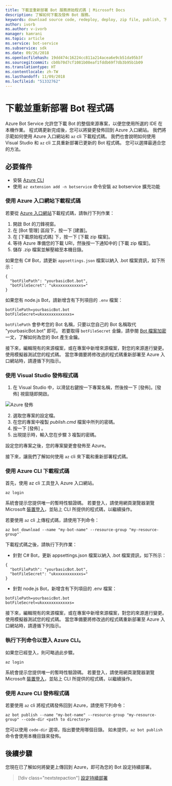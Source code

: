```yaml
---
title: 下載並重新部署 Bot 服務原始程式碼 | Microsoft Docs
description: 了解如何下載及發佈 Bot 服務。
keywords: download source code, redeploy, deploy, zip file, publish, 下載原始程式碼, 重新部署, 部署, 壓縮文件, 發佈
author: ivorb
ms.author: v-ivorb
manager: kamrani
ms.topic: article
ms.service: bot-service
ms.subservice: sdk
ms.date: 09/26/2018
ms.openlocfilehash: 19dd474c16224cc811a214acea6e9cb51da95b3f
ms.sourcegitcommit: cb0b70d7cf1081b08eaf1fddb69f7db3b95b1b09
ms.translationtype: HT
ms.contentlocale: zh-TW
ms.lasthandoff: 11/09/2018
ms.locfileid: "51332762"
---
```

# <a name="download-and-redeploy-bot-code"></a>下載並重新部署 Bot 程式碼
Azure Bot Service 允許您下載 Bot 的整個來源專案，以便您使用所選的 IDE 在本機作業。 程式碼更新完成後，您可以將變更發佈回到 Azure 入口網站。 我們將示範如何使用 Azure 入口網站和 `az` cli 下載程式碼。 我們也會說明如何使用 Visual Studio 和 `az` cli 工具重新部署已更新的 Bot 程式碼。 您可以選擇最適合您的方法。

## <a name="prerequisites"></a>必要條件
- 安裝 [Azure CLI](https://docs.microsoft.com/en-us/cli/azure/?view=azure-cli-latest)
- 使用 `az extension add -n botservice` 命令安裝 az botservice 擴充功能

### <a name="download-code-using-the-azure-portal"></a>使用 Azure 入口網站下載程式碼
若要從 [Azure 入口網站](https://portal.azure.com)下載程式碼，請執行下列作業：
1. 開啟 Bot 的刀鋒視窗。
1. 在 [Bot 管理] 區段下，按一下 [建置]。
1. 在 [下載原始程式碼] 下，按一下 [下載 zip 檔案]。
1. 等待 Azure 準備您的下載 URI，然後按一下通知中的 [下載 zip 檔案]。
1. 儲存 .zip 檔案並解壓縮至本機目錄。

如果您有 C# Bot，請更新 `appsettings.json` 檔案以納入 .bot 檔案資訊，如下所示：

```
{
  "botFilePath": "yourbasicBot.bot",
  "botFileSecret": "ukxxxxxxxxxxxs="
}
```

如果您有 node.js Bot，請新增含有下列項目的 `.env` 檔案：
```
botFilePath=yourbasicBot.bot
botFileSecret=ukxxxxxxxxxxxxs=
```

`botFilePath` 會參考您的 Bot 名稱，只要以您自己的 Bot 名稱取代 "yourbasicBot.bot" 即可。 若要取得 `botFileSecret` 金鑰，請參閱 [Bot 檔案加密](https://aka.ms/bot-file-encryption)一文，了解如何為您的 Bot 產生金鑰。

接下來，編輯現有的來源檔案，或在專案中新增來源檔案，對您的來源進行變更。 使用模擬器測試您的程式碼。 當您準備要將修改過的程式碼重新部署至 Azure 入口網站時，請遵循下列指示。

### <a name="publish-code-using-visual-studio"></a>使用 Visual Studio 發佈程式碼
1. 在 Visual Studio 中，以滑鼠右鍵按一下專案名稱，然後按一下 [發佈]。[發佈] 視窗隨即開啟。

![Azure 發佈](~/media/azure-bot-build/azure-csharp-publish.png)

2. 選取您專案的設定檔。
3. 在您的專案中複製 _publish.cmd_ 檔案中所列的密碼。
4. 按一下 [發佈] 。
5. 出現提示時，輸入您在步驟 3 複製的密碼。   

設定您的專案之後，您的專案變更會發佈至 Azure。 

接下來，讓我們了解如何使用 `az` cli 來下載和重新部署程式碼。

### <a name="download-code-using-azure-cli"></a>使用 Azure CLI 下載程式碼

首先，使用 az cli 工具登入 Azure 入口網站。

```azcli
az login
```

系統會提示您提供唯一的暫時性驗證碼。 若要登入，請使用網頁瀏覽器瀏覽 Microsoft [裝置登入](https://microsoft.com/devicelogin)，並貼上 CLI 所提供的程式碼，以繼續操作。

若要使用 `az` cli 上傳程式碼，請使用下列命令：
```azcli
az bot download --name "my-bot-name" --resource-group "my-resource-group"`
```
下載程式碼之後，請執行下列作業：
- 針對 C# Bot，更新 appsettings.json 檔案以納入 .bot 檔案資訊，如下所示：

```
{
  "botFilePath": "yourbasicBot.bot",
  "botFileSecret": "ukxxxxxxxxxxxs="
}
```

- 針對 node.js Bot，新增含有下列項目的 .env 檔案：

```
botFilePath=yourbasicBot.bot
botFileSecret=ukxxxxxxxxxxxxs=
```

接下來，編輯現有的來源檔案，或在專案中新增來源檔案，對您的來源進行變更。 使用模擬器測試您的程式碼。 當您準備要將修改過的程式碼重新部署至 Azure 入口網站時，請遵循下列指示。

### <a name="login-to-azure-cli-by-running-the-following-command"></a>執行下列命令以登入 Azure CLI。
如果您已經登入，則可略過此步驟。

```azcli
az login
```
系統會提示您提供唯一的暫時性驗證碼。 若要登入，請使用網頁瀏覽器瀏覽 Microsoft [裝置登入](https://microsoft.com/devicelogin)，並貼上 CLI 所提供的程式碼，以繼續操作。

### <a name="publish-code-using-azure-cli"></a>使用 Azure CLI 發佈程式碼
若要使用 `az` cli 將程式碼發佈回到 Azure，請使用下列命令：
```azcli
az bot publish --name "my-bot-name" --resource-group "my-resource-group" --code-dir <path to directory> 
```

您可以使用 `code-dir` 選項，指出要使用哪個目錄。 如未提供，`az bot publish` 命令會使用本機目錄來發佈。

## <a name="next-steps"></a>後續步驟
您現在已了解如何將變更上傳回到 Azure，即可為您的 Bot 設定持續部署。

> [!div class="nextstepaction"]
> [設定持續部署](bot-service-build-continuous-deployment.md)
